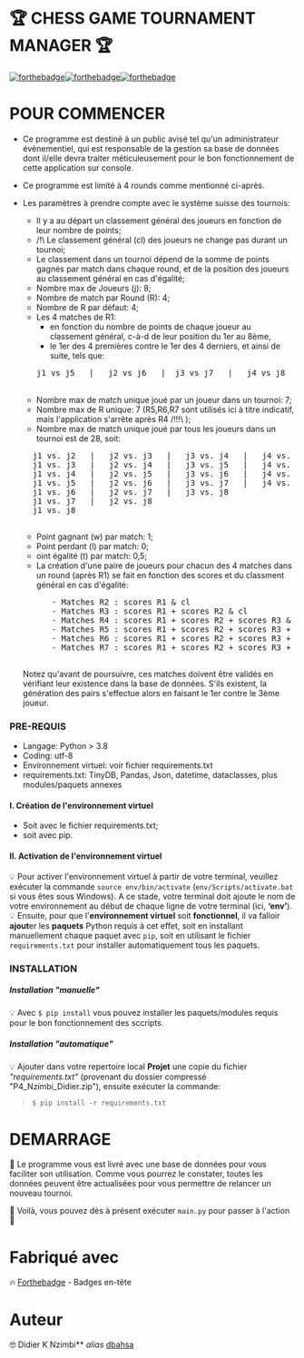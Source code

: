# 🏆 CHESS GAME TOURNAMENT MANAGER 🏆

[![forthebadge](http://forthebadge.com/images/badges/built-with-love.svg)](#)[![forthebadge](https://forthebadge.com/images/badges/check-it-out.svg)](#)[![forthebadge](https://forthebadge.com/images/badges/made-with-markdown.svg)](#)

# POUR COMMENCER

* Ce programme est destiné à un public avisé tel qu'un administrateur événementiel, qui est responsable de la gestion sa base de données
dont il/elle devra traiter méticuleusement pour le bon fonctionnement de cette application sur console.

* Ce programme est limité à 4 rounds comme mentionné ci-après.

* Les paramètres à prendre compte avec le système suisse des tournois:
    - Il y a au départ un classement général des joueurs en fonction de leur nombre de points;
    - /!\ Le classement général (cl) des joueurs ne change pas durant un tournoi;
    - Le classement dans un tournoi dépend de la somme de points gagnés par match dans chaque round, et de la position des joueurs au classement général en cas d'égalité;
    - Nombre max de Joueurs (j): 8;
    - Nombre de match par Round (R): 4;
    - Nombre de R par défaut: 4;
    - Les 4 matches de R1:
        - en fonction du nombre de points de chaque joueur au classement général, c-à-d de leur position du 1er au 8ème,
        - le 1er des 4 premières contre le 1er des 4 derniers, et ainsi de suite, tels que:<br>
        <pre>j1 vs j5   |   j2 vs j6   |  j3 vs j7   |   j4 vs j8   |   j1 vs j2 ;</pre><br>
    - Nombre max de match unique joué par un joueur dans un tournoi: 7;
    - Nombre max de R unique: 7 (R5,R6,R7 sont utilisés ici à titre indicatif, mais l'application s'arrête après R4 /!!!\ );
    - Nombre max de match unique joué par tous les joueurs dans un tournoi est de 28, soit:<br>
    <pre>
    j1 vs. j2   |   j2 vs. j3   |   j3 vs. j4   |   j4 vs. j5   |   j5 vs. j6   |   j6 vs. j7   |   j7 vs. j8
    j1 vs. j3   |   j2 vs. j4   |   j3 vs. j5   |   j4 vs. j6   |   j5 vs. j7   |   j6 vs. j8
    j1 vs. j4   |   j2 vs. j5   |   j3 vs. j6   |   j4 vs. j7   |   j5 vs. j8
    j1 vs. j5   |   j2 vs. j6   |   j3 vs. j7   |   j4 vs. j8
    j1 vs. j6   |   j2 vs. j7   |   j3 vs. j8
    j1 vs. j7   |   j2 vs. j8
    j1 vs. j8
    </pre>
    - Point gagnant (w) par match: 1;
    - Point perdant (l) par match: 0;
    - oint égalité (t) par match: 0,5;
    - La création d'une paire de joueurs pour chacun des 4 matches dans un round (après R1) se fait en fonction des scores et du classment général en cas d'égalité:<br>
    <pre>
        - Matches R2 : scores R1 & cl
        - Matches R3 : scores R1 + scores R2 & cl
        - Matches R4 : scores R1 + scores R2 + scores R3 & cl
        - Matches R5 : scores R1 + scores R2 + scores R3 + scores R4 & cl
        - Matches R6 : scores R1 + scores R2 + scores R3 + scores R4 + scores R5 & cl
        - Matches R7 : scores R1 + scores R2 + scores R3 + scores R4 + scores R5 + scores R6 & cl
    </pre>

    Notez qu'avant de poursuivre, ces matches doivent être validés en vérifiant leur existence dans la base de données. S'ils existent, la génération des pairs s'effectue alors en faisant le 1er contre le 3ème joueur.


### PRE-REQUIS
* Langage: Python > 3.8
* Coding: utf-8
* Environnement virtuel: voir fichier requirements.txt
* requirements.txt: TinyDB, Pandas, Json, datetime, dataclasses, plus modules/paquets annexes

#### I. Création de l'environnement virtuel
* Soit avec le fichier requirements.txt;
* soit avec pip.

#### II. Activation de l'environnement virtuel
💡 Pour activer l'environnement virtuel à partir de votre terminal, veuillez exécuter la commande `source env/bin/activate`  (`env/Scripts/activate.bat` si vous êtes sous Windows). A ce stade, votre terminal doit ajoute le nom de votre environnement au début de chaque ligne de votre terminal (ici, **‘env’**).
💡 Ensuite, pour que l'**environnement virtuel** soit **fonctionnel**, il va falloir **ajout**er les **paquets** Python requis à cet effet, soit en installant manuellement chaque paquet avec `pip`, soit en utilisant le fichier `requirements.txt` pour installer automatiquement tous les paquets.


### INSTALLATION

##### Installation _"manuelle"_
💡 Avec `$ pip install` vous pouvez installer les paquets/modules requis pour le bon fonctionnement des sccripts. 

##### Installation _"automatique"_
💡 Ajouter dans votre repertoire local **Projet** une copie du fichier _"requirements.txt"_ (provenant du dossier compressé "P4_Nzimbi_Didier.zip"), ensuite exécuter la commande:
> `$ pip install -r requirements.txt`

# DEMARRAGE
🚀 Le programme vous est livré avec une base de données pour vous faciliter son utilisation.  Comme vous pourrez le constater, toutes les données peuvent être actualisées pour vous permettre de relancer un nouveau tournoi.

🎉 Voilà, vous pouvez dès à présent exécuter `main.py` pour passer à l'action 🎊


# Fabriqué avec
🔥 [Forthebadge](http://forthebadge.com) - Badges en-tête

# Auteur
🤓 Didier K Nzimbi** _alias_ [dbahsa](https://github.com/dbahsa)